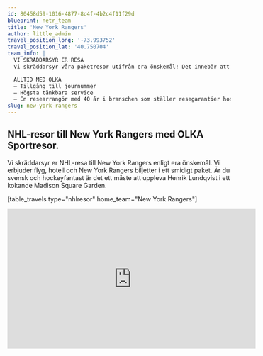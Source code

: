 ```yaml
---
id: 80458d59-1016-4877-8c4f-4b2c4f11f29d
blueprint: netr_team
title: 'New York Rangers'
author: little_admin
travel_position_long: '-73.993752'
travel_position_lat: '40.750704'
team_info: |
  VI SKRÄDDARSYR ER RESA
  Vi skräddarsyr våra paketresor utifrån era önskemål! Det innebär att ni bland annat har möjligheten att paketera er resa med matchbiljett, önskat antal hotellnätter och/eller flyg. Kontakta oss för mer information!

  ALLTID MED OLKA
  – Tillgång till journummer
  – Högsta tänkbara service
  – En researrangör med 40 år i branschen som ställer resegarantier hos Kammarkollegiet, är IATA-certifierade samt är medlemmar i Svenska Resebyråföreningen (SRF)
slug: new-york-rangers
---
```

<h2>NHL-resor till New York Rangers med OLKA Sportresor.</h2>
<p>Vi skräddarsyr er NHL-resa till New York Rangers enligt era önskemål. Vi erbjuder flyg, hotell och New York Rangers biljetter i ett smidigt paket. Är du svensk och hockeyfantast är det ett måste att uppleva Henrik Lundqvist i ett kokande Madison Square Garden.</p>
<p>[table_travels type="nhlresor" home_team="New York Rangers"]</p>
<p><iframe src="https://www.youtube.com/embed/4ZhIcz8meHQ" width="560" height="315" frameborder="0" allowfullscreen="allowfullscreen"></iframe></p>
